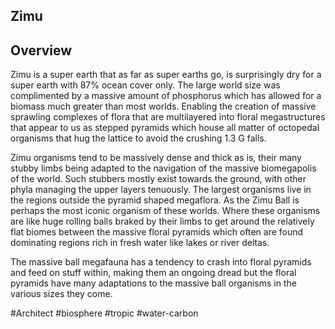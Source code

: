 ## Zimu

## Overview

Zimu is a super earth that as far as super earths go, is surprisingly dry for a super earth with 87% ocean cover only. The large world size was complimented by a massive amount of phosphorus which has allowed for a biomass much greater than most worlds.  Enabling the creation of massive sprawling complexes of flora that are multilayered into floral megastructures that appear to us as stepped pyramids which house all matter of octopedal organisms that hug the lattice to avoid the crushing 1.3 G falls.    

Zimu organisms tend to be massively dense and thick as is, their many stubby limbs being adapted to the navigation of the massive biomegapolis of the world.  Such stubbers mostly exist towards the ground, with other phyla managing the upper layers tenuously.   The largest organisms live in the regions outside the pyramid shaped megaflora.  As the Zimu Ball is perhaps the most iconic organism of these worlds.  Where these organisms are like huge rolling balls braked by their limbs to get around the relatively flat biomes between the massive floral pyramids which often are found dominating regions rich in fresh water like lakes or river deltas.  

The massive ball megafauna has a tendency to crash into floral pyramids and feed on stuff within, making them an ongoing dread but the floral pyramids have many adaptations to the massive ball organisms in the various sizes they come.  

#Architect 
#biosphere 
#tropic 
#water-carbon 